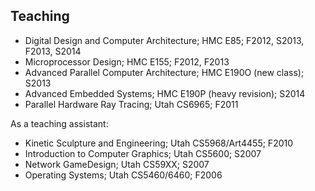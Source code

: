 ## Teaching

* Digital Design and Computer Architecture; HMC E85; F2012, S2013,
F2013, S2014 
* Microprocessor Design; HMC E155; F2012, F2013
* Advanced Parallel Computer Architecture; HMC E190O (new class); S2013
* Advanced Embedded Systems; HMC E190P (heavy revision); S2014
* Parallel Hardware Ray Tracing; Utah CS6965; F2011

As a teaching assistant:

* Kinetic Sculpture and Engineering; Utah CS5968/Art4455; F2010
* Introduction to Computer Graphics; Utah CS5600; S2007
* Network GameDesign; Utah CS59XX; S2007
* Operating Systems; Utah CS5460/6460; F2006
